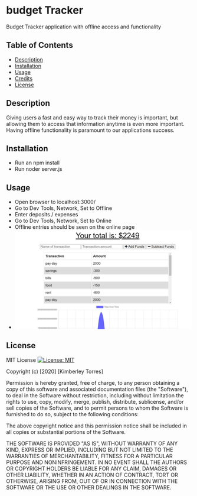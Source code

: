 # budget Tracker
Budget Tracker application with offline access and functionality


## Table of Contents
* [Description](#description)
* [Installation](#installation)
* [Usage](#usage)
* [Credits](#credits)
* [License](#License)

## Description

Giving users a fast and easy way to track their money is important, but allowing them to access that information anytime is even more important. Having offline functionality is paramount to our applications success.

## Installation
* Run an npm install
* Run noder server.js

## Usage
* Open browser to localhost:3000/
* Go to Dev Tools, Network, Set to Offline
* Enter deposits / expenses
* Go to Dev Tools, Network, Set to Online
* Offline entries should be seen on the online page
* ![budget](/assets/budget.JPG)


## License
MIT License [![License: MIT](https://img.shields.io/badge/License-MIT-yellow.svg)](https://opensource.org/licenses/MIT)

Copyright (c) [2020] [Kimberley Torres]

Permission is hereby granted, free of charge, to any person obtaining a copy
of this software and associated documentation files (the "Software"), to deal
in the Software without restriction, including without limitation the rights
to use, copy, modify, merge, publish, distribute, sublicense, and/or sell
copies of the Software, and to permit persons to whom the Software is
furnished to do so, subject to the following conditions:

The above copyright notice and this permission notice shall be included in all
copies or substantial portions of the Software.

THE SOFTWARE IS PROVIDED "AS IS", WITHOUT WARRANTY OF ANY KIND, EXPRESS OR
IMPLIED, INCLUDING BUT NOT LIMITED TO THE WARRANTIES OF MERCHANTABILITY,
FITNESS FOR A PARTICULAR PURPOSE AND NONINFRINGEMENT. IN NO EVENT SHALL THE
AUTHORS OR COPYRIGHT HOLDERS BE LIABLE FOR ANY CLAIM, DAMAGES OR OTHER
LIABILITY, WHETHER IN AN ACTION OF CONTRACT, TORT OR OTHERWISE, ARISING FROM,
OUT OF OR IN CONNECTION WITH THE SOFTWARE OR THE USE OR OTHER DEALINGS IN THE
SOFTWARE.

